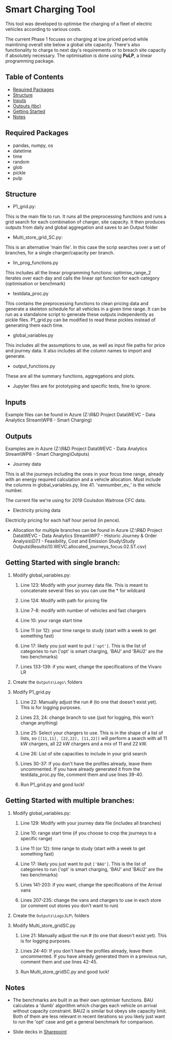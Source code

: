 # Smart Charging Tool
This tool was developed to optimise the charging of a fleet of electric
vehicles according to various costs.

The current Phase 1 focuses on charging at low priced period while
maintining overall site below a global site capacity. There's also
functionality to charge to next day's requirements or to breach site
capacity if absolutely necessary. The optimisation is done using **PuLP**,
a linear programming package.

## Table of Contents

* [Required Packages](https://github.com/st-FPS/Smart_charging_prototypes#required-packages)
* [Structure](https://github.com/st-FPS/Smart_charging_prototypes#structure)
* [Inputs](https://github.com/st-FPS/Smart_charging_prototypes#inputs)
* [Outputs (tbc)](https://github.com/st-FPS/Smart_charging_prototypes#outputs)
* [Getting Started](https://github.com/st-FPS/Smart_charging_prototypes#getting-started)
* [Notes](https://github.com/st-FPS/Smart_charging_prototypes#notes)

## Required Packages
- pandas, numpy, os
- datetime
- time
- random
- glob
- pickle
- pulp

## Structure

- P1_grid.py:

This is the main file to run. It runs all the preprocessing functions
and runs a grid search for each combination of charger, site capacity.
It then produces outputs from daily and global aggregation and saves to
an Output folder

- Multi_store_grid_SC.py:

This is an alternative 'main file'. In this case the scrip searches
over a set of branches, for a single charger/capacity per branch.

- lin_prog_functions.py

This includes all the linear programming functions:
optimise_range_2 iterates over each day and calls the linear opt
function for each category (optimisation or benchmark)

- testdata_proc.py

This contains the preprocessing functions to clean pricing data and
generate a skeleton schedule for all vehicles in a given time range.
It can be run as a standalone script to generate these outputs
independently as pickle files. P1_grid.py can be modified to read these
pickles instead of generating them each time.

- global_variables.py

This includes all the assumptions to use, as well as input file paths
for price and journey data. It also includes all the column names to
import and generate.

- output_functions.py

These are all the summary functions, aggregations and plots.

- Jupyter files are for prototyping and specific tests, fine to ignore.

## Inputs
Example files can be found in Azure (Z:\R&D Project Data\WEVC - Data Analytics Stream\WP8 - Smart Charging)

## Outputs

Examples are in Azure (Z:\R&D Project Data\WEVC - Data Analytics Stream\WP8 - Smart Charging\Outputs)

- Journey data

This is all the journeys including the ones in your focus time range,
already with an energy required calculation and a vehicle allocation.
Must include the columns in global_variables.py, line 41.
'vannumber_ev_' is the vehicle number.

The current file we're using for 2019 Coulsdon Waitrose CFC data.

- Electricity pricing data

Electricity pricing for each half hour period (in pence).

- Allocation for multiple branches can be found in Azure (Z:\R&D Project Data\WEVC - Data Analytics Stream\WP7 - Historic Journey & Order Analysis\D7.1 - Feasibility, Cost and Emission Study\Study Outputs\Results\10.WEVC.allocated_journeys_focus.02.ST.csv)

## Getting Started with single branch:

1) Modify global_variables.py:

    1) Line 123: Modify with your journey data file. This is meant to
       concatenate several files so you can use the * for wildcard

    1) Line 124: Modify with path for pricing file

    2) Line 7-8: modify with number of vehicles and fast chargers

    3) Line 10: your range start time

    4) Line 11 (or 12): your time range to study (start with a week to get something fast)

    5) Line 17: likely you just want to put `['opt']`. This is the list of categories to run ('opt' is smart charging, 'BAU' and 'BAU2' are the two benchmarks)

    6) Lines 133-139: if you want, change the specifications of the Vivaro LR

2) Create the `Outputs\Logs\` folders

3) Modify P1_grid.py

    1) Line 22: Manually adjust the run # (to one that doesn't exist yet). This is for logging purposes.

    2) Lines 23, 24: change branch to use (just for logging, this won't change anything)

    3) Line 25: Select your chargers to use. This is in the shape of a
   list of lists, so `[[11,11], [22,22], [11,22]]` will perform a search
   with all 11 kW chargers, all 22 kW chargers and a mix of 11 and 22 kW.

    1) Line 26: List of site capacities to include in your grid search

    2) Lines 30-37: If you don't have the profiles already, leave them
   uncommented. If you have already generated it from the
   testdata_proc.py file, comment them and use lines 39-40.

    1) Run P1_grid.py and good luck!

## Getting Started with multiple branches:

1) Modify global_variables.py:

    1) Line 129: Modify with your journey data file (includes all branches)

    2) Line 10: range start time (if you choose to crop the journeys to a specific range)

    3) Line 11 (or 12): time range to study (start with a week to get something fast)

    4) Line 17: likely you just want to put `['BAU']`. This is the list of categories to run ('opt' is smart charging, 'BAU' and 'BAU2' are the two benchmarks)

    5) Lines 141-203: if you want, change the specifications of the Arrival vans
    6) Lines 207-235: change the vans and chargers to use in each store (or comment out stores you don't want to run)

2) Create the `Outputs\LogsJLP\` folders

3) Modify Multi_store_gridSC.py

    1) Line 21: Manually adjust the run # (to one that doesn't exist yet). This is for logging purposes.

    2) Lines 24-40: If you don't have the profiles already, leave them
   uncommented. If you have already generated them in a previous run, comment them and use lines 42-45.

    1) Run Multi_store_gridSC.py and good luck!

## Notes
- The benchmarks are built in as their own optimiser functions. BAU
calculates a 'dumb' algorithm which charges each vehicle on arrival
without capacity constraint. BAU2 is similar but obeys site capacity
limit. Both of them are less relevant in recent iterations so you
likely just want to run the 'opt' case and get a general benchmark for
comparison.

- Slide decks in [Sharepoint](https://flexpowerltd.sharepoint.com/:f:/s/WEVCMFC/ErXbpxa-1YtKo6P5XfcKhhIB92Bj8NSUSW9O0Oc_36hyGQ?e=X2TiLs)
